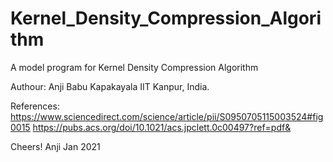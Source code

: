 # Kernel_Density_Compression_Algorithm
A model program for Kernel Density Compression Algorithm

Authour: Anji Babu Kapakayala
         IIT Kanpur, India.
      
References: https://www.sciencedirect.com/science/article/pii/S0950705115003524#fig0015
            https://pubs.acs.org/doi/10.1021/acs.jpclett.0c00497?ref=pdf&
            
Cheers!
Anji
Jan 2021
